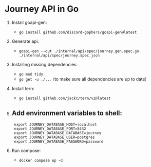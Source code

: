 # Journey API in Go

1. Install goapi-gen:
	- `go install github.com/discord-gophers/goapi-gen@latest`

2. Generate api:
	- `goapi-gen --out ./internal/api/spec/journey.gen.spec.go ./internal/api/spec/journey.spec.json`

3. Installing missing dependencies:
	- `go mod tidy`
	- `go get -u ./...` (to make sure all dependencies are up to date)

4. Install tern:
	- `go install github.com/jackc/tern/v2@latest`

5. Add environment variables to shell:
	-
		export JOURNEY_DATABASE_HOST=localhost
		export JOURNEY_DATABASE_PORT=5432
		export JOURNEY_DATABASE_DATABASE=journey
		export JOURNEY_DATABASE_USER=postgres
		export JOURNEY_DATABASE_PASSWORD=password

6. Run compose:
	- `docker compose up -d`
